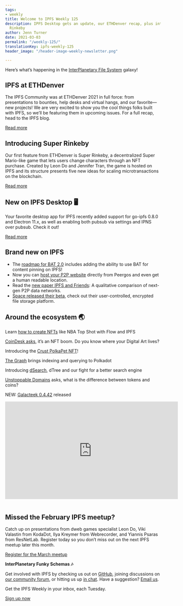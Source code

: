 ```yaml
---
tags:
- weekly
title: Welcome to IPFS Weekly 125
description: IPFS Desktop gets an update, our ETHDenver recap, plus introducing Super
  Rinkeby
author: Jenn Turner
date: 2021-03-03
permalink: "/weekly-125/"
translationKey: ipfs-weekly-125
header_image: "/header-image-weekly-newsletter.png"

---
```

Here’s what’s happening in the [InterPlanetary File System](https://ipfs.io/) galaxy!

## IPFS at ETHDenver
The IPFS Community was at ETHDenver 2021 in full force: from presentations to bounties, help desks and virtual hangs, and our favorite—new projects! We are very excited to show you the cool things folks built with IPFS, so we’ll be featuring them in upcoming issues. For a full recap, head to the IPFS blog.

[Read more](https://blog.ipfs.io/2021-02-26-ipfs-at-ethdenver/)

## Introducing Super Rinkeby
Our first feature from ETHDenver is Super Rinkeby, a decentralized Super Mario-like game that lets users change characters through an NFT purchase. Created by Leon Do and Jennifer Tran, the game is hosted on IPFS and its structure presents five new ideas for scaling microtransactions on the blockchain.

[Read more](https://devfolio.co/submissions/super-rinkeby-game-a88e)

## New on IPFS Desktop 🖥
Your favorite desktop app for IPFS recently added support for go-ipfs 0.8.0 and Electron 11.x, as well as enabling both pubsub via settings and IPNS over pubsub. Check it out!

[Read more](https://github.com/ipfs-shipyard/ipfs-desktop/releases/tag/v0.14.0)

## Brand new on IPFS
* The [roadmap for BAT 2.0](https://brave.com/bat-roadmap-2-0/) includes adding the ability to use BAT for content pinning on IPFS!
* Now you can [host your P2P website](https://peergos.org/posts/p2p-web-hosting) directly from Peergos and even get a human readable location.
* Read the [new paper IPFS and Friends](https://arxiv.org/pdf/2102.12737.pdf): A qualitative comparison of next-gen P2P data networks. 
* [Space released their beta](https://space.storage/), check out their user-controlled, encrypted file storage platform. 

## Around the ecosystem 🌏
Learn [how to create NFTs](https://medium.com/pinata/how-to-create-nfts-like-nba-top-shot-with-flow-and-ipfs-701296944bf) like NBA Top Shot with Flow and IPFS

[CoinDesk asks](https://www.coindesk.com/its-an-nft-boom-do-you-know-where-your-digital-art-lives), it’s an NFT boom. Do you know where your Digital Art lives?

Introducing the [Crust PolkaPet NFT](https://medium.com/crustnetwork/introducing-the-crust-polkapet-nft-1a27f2ffa733)! 

[The Graph](https://medium.com/polkadot-network/the-graph-bringing-indexing-and-querying-to-polkadot-6b433e381fe8) brings indexing and querying to Polkadot 

Introducing [dSearch](https://peepsology.medium.com/introducing-dsearch-dtree-our-fight-for-a-better-search-engine-a4baa3a50171), dTree and our fight for a better search engine 

[Unstoppable Domains](https://medium.com/unstoppabledomains/what-is-the-difference-between-tokens-and-coins-8ab0b605b8d0) asks, what is the difference between tokens and coins?

NEW: [Galacteek 0.4.42](https://discuss.ipfs.io/t/galacteek-0-4-42-released/10259) released 

<iframe width="560" height="315" src="https://www.youtube.com/embed/YsfEdRx05V8" title="YouTube video player" frameborder="0" allow="accelerometer; autoplay; clipboard-write; encrypted-media; gyroscope; picture-in-picture" allowfullscreen></iframe>
<br>
<br>

## Missed the February IPFS meetup?  
Catch up on presentations from dweb games specialist Leon Do, Viki Valastin from KodaDot, Ilya Kreymer from Webrecorder, and Yiannis Psaras from ResNetLab. Register today so you don’t miss out on the next IPFS meetup later this month.

[Register for the March meetup](https://www.meetup.com/San-Francisco-IPFS/events/276123396/)

**InterPlanetary Funky Schemas 🎶**

Get involved with IPFS by checking us out on [GitHub](https://github.com/ipfs), joining discussions on [our community forum](https://discuss.ipfs.io/), or hitting us up [in chat](https://riot.im/app/#/room/#ipfs:matrix.org). Have a suggestion? [Email us](mailto:newsletter@ipfs.io).

Get the IPFS Weekly in your inbox, each Tuesday.
<p><a href="https://ipfs.us4.list-manage.com/subscribe?u=25473244c7d18b897f5a1ff6b&amp;id=cad54b2230" class="button button-primary">Sign up now</a></p>